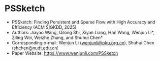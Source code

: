 # PSSketch
* PSSketch: Finding Persistent and Sparse Flow with High Accuracy and Efficiency (ACM SIGKDD, 2025)
* Authors: Jiayao Wang, Qilong Shi, Xiyan Liang, Han Wang, Wenjun Li*, Ziling Wei, Weizhe Zhang, and Shuhui Chen*
* Corresponding e-mail: Wenjun Li (wenjunli@pku.org.cn), Shuhui Chen (shchen@nudt.edu.cn)
* Paper Website: https://www.wenjunli.com/PSSketch
